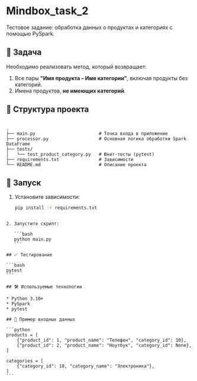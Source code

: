 # Mindbox_task_2

Тестовое задание: обработка данных о продуктах и категориях с помощью PySpark.

## 📌 Задача

Необходимо реализовать метод, который возвращает:

1. Все пары **"Имя продукта – Имя категории"**, включая продукты без категорий.
2. Имена продуктов, **не имеющих категорий**.

## 📁 Структура проекта

```

.
├── main.py                        # Точка входа в приложение
├── processor.py                   # Основная логика обработки Spark DataFrame
├── tests/
│   └── test_product_category.py   # Юнит-тесты (pytest)
├── requirements.txt               # Зависимости
└── README.md                      # Описание проекта

````

## 🚀 Запуск

1. Установите зависимости:
   ```bash
   pip install -r requirements.txt
````

2. Запустите скрипт:

   ```bash
   python main.py
   ```

## ✅ Тестирование

```bash
pytest
```

## 🛠 Используемые технологии

* Python 3.10+
* PySpark
* pytest

## 📎 Пример входных данных

```python
products = [
    {"product_id": 1, "product_name": "Телефон", "category_id": 10},
    {"product_id": 2, "product_name": "Ноутбук", "category_id": None},
]

categories = [
    {"category_id": 10, "category_name": "Электроника"},
]
```

